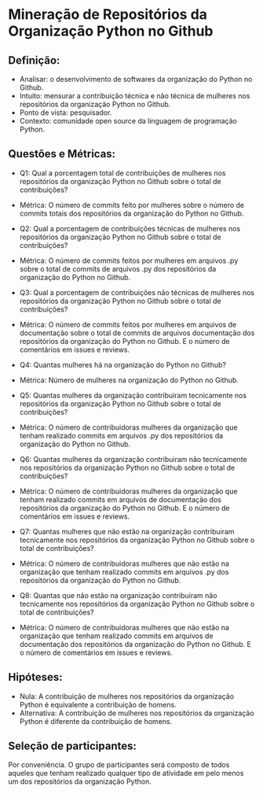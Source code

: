 
# Mineração de Repositórios da Organização Python no Github

## Definição:

-  Analisar: o desenvolvimento de softwares da organização do Python no Github.
- Intuito: mensurar a contribuição técnica e não técnica de mulheres nos repositórios da organização Python no Github.
- Ponto de vista: pesquisador.
- Contexto: comunidade open source da linguagem de programação Python.

## Questões e Métricas:

 - Q1: Qual a porcentagem total de contribuições de mulheres nos repositórios da organização Python no Github sobre o total de contribuições?
 - Métrica: O número de commits feito por mulheres sobre o número de commits totais dos repositórios da organização do Python no Github.

- Q2: Qual a porcentagem de contribuições técnicas de mulheres nos repositórios da organização Python no Github sobre o total de contribuições?
- Métrica: O número de commits feitos por mulheres em arquivos .py sobre o total de commits de arquivos .py dos repositórios da organização do Python no Github.

- Q3: Qual a porcentagem de contribuições não técnicas de mulheres nos repositórios da organização Python no Github sobre o total de contribuições?
- Métrica: O número de commits feitos por mulheres em arquivos de documentação sobre o total de commits de arquivos documentação dos repositórios da organização do Python no Github. E o número de comentários em issues e reviews.

- Q4: Quantas mulheres há na organização do Python no Github?
- Métrica: Número de mulheres na organização do Python no Github.

- Q5: Quantas mulheres da organização contribuiram tecnicamente nos repositórios da organização Python no Github sobre o total de contribuições?
- Métrica: O número de contribuidoras mulheres da organização que tenham realizado commits em arquivos .py dos repositórios da organização do Python no Github.

- Q6: Quantas mulheres da organização contribuiram não tecnicamente nos repositórios da organização Python no Github sobre o total de contribuições?
- Métrica: O número de contribuidoras mulheres da organização que tenham realizado commits em arquivos de documentação dos repositórios da organização do Python no Github. E o número de comentários em issues e reviews.

- Q7: Quantas mulheres que não estão na organização contribuiram tecnicamente nos repositórios da organização Python no Github sobre o total de contribuições?
- Métrica: O número de contribuidoras mulheres que não estão na organização que tenham realizado commits em arquivos .py dos repositórios da organização do Python no Github.

- Q8: Quantas que não estão na organização contribuiram não tecnicamente nos repositórios da organização Python no Github sobre o total de contribuições?
- Métrica: O número de contribuidoras mulheres que não estão na organização que tenham realizado commits em arquivos de documentação dos repositórios da organização do Python no Github. E o número de comentários em issues e reviews.

## Hipóteses:

-  Nula: A contribuição de mulheres nos repositórios da organização Python é equivalente a contribuição de homens.
- Alternativa: A contribuição de mulheres nos repositórios da organização Python é diferente da contribuição de homens.

## Seleção de participantes:

Por conveniência. O grupo de participantes será composto de todos aqueles que tenham realizado qualquer tipo de atividade em pelo menos um dos repositórios da organização Python.
